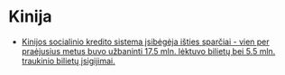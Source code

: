 # Kinija

* [Kinijos socialinio kredito sistema įsibėgėja išties sparčiai - vien per praėjusius metus buvo užbaninti 17.5 mln. lėktuvo bilietų bei 5.5 mln. traukinio bilietų įsigijimai.](https://www.theguardian.com/world/2019/mar/01/china-bans-23m-discredited-citizens-from-buying-travel-tickets-social-credit-system)

